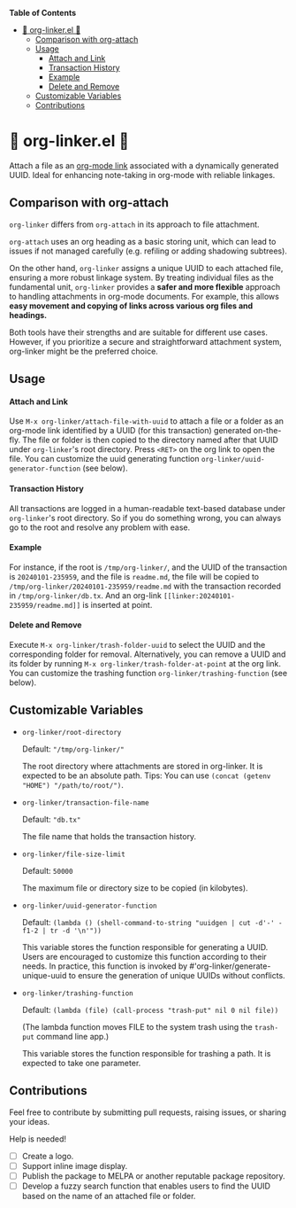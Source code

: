 <!-- markdown-toc start - Don't edit this section. Run M-x markdown-toc-refresh-toc -->
**Table of Contents**

- [🔗 org-linker.el 🔗 ](#🔗-org-linkerel-🔗)
    - [Comparison with org-attach](#comparison-with-org-attach)
    - [Usage](#usage)
        - [Attach and Link](#attach-and-link)
        - [Transaction History](#transaction-history)
        - [Example](#example)
        - [Delete and Remove](#delete-and-remove)
    - [Customizable Variables](#customizable-variables)
    - [Contributions](#contributions)

<!-- markdown-toc end -->

# 🔗 org-linker.el 🔗 

Attach a file as an [org-mode
link](https://orgmode.org/manual/External-Links.html) associated
with a dynamically generated UUID. Ideal for enhancing
note-taking in org-mode with reliable linkages.

## Comparison with org-attach

`org-linker` differs from `org-attach` in its approach to file
attachment. 

`org-attach` uses an org heading as a basic storing unit, which
can lead to issues if not managed carefully (e.g. refiling or
adding shadowing subtrees). 

On the other hand, `org-linker` assigns a unique UUID to each
attached file, ensuring a more robust linkage system. By treating
individual files as the fundamental unit, `org-linker` provides a
**safer and more flexible** approach to handling attachments in
org-mode documents. For example, this allows **easy movement
and copying of links across various org files and headings.**

Both tools have their strengths and are suitable for different
use cases. However, if you prioritize a secure and
straightforward attachment system, org-linker might be the
preferred choice.

## Usage

#### Attach and Link

Use `M-x org-linker/attach-file-with-uuid` to attach a file or a
folder as an org-mode link identified by a UUID (for this
transaction) generated on-the-fly. The file or folder is then
copied to the directory named after that UUID under
`org-linker`'s root directory. Press `<RET>` on the org link to
open the file. You can customize the uuid generating function
`org-linker/uuid-generator-function` (see below).
   
#### Transaction History

All transactions are logged in a human-readable text-based
database under `org-linker`'s root directory. So if you do
something wrong, you can always go to the root and resolve any
problem with ease.

#### Example

For instance, if the root is `/tmp/org-linker/`, and the UUID of
the transaction is `20240101-235959`, and the file is
`readme.md`, the file will be copied to
`/tmp/org-linker/20240101-235959/readme.md` with the transaction
recorded in `/tmp/org-linker/db.tx`. And an org-link
`[[linker:20240101-235959/readme.md]]` is inserted at point.

#### Delete and Remove

Execute `M-x org-linker/trash-folder-uuid` to select the UUID and
the corresponding folder for removal. Alternatively, you can
remove a UUID and its folder by running `M-x
org-linker/trash-folder-at-point` at the org link. You can
customize the trashing function `org-linker/trashing-function`
(see below).
   
## Customizable Variables

+ `org-linker/root-directory`

  Default: `"/tmp/org-linker/"`
  
  The root directory where attachments are stored in org-linker.
  It is expected to be an absolute path. Tips: You can use
  `(concat (getenv "HOME") "/path/to/root/")`.
  
+ `org-linker/transaction-file-name`
  
  Default: `"db.tx"`
  
  The file name that holds the transaction history.

+ `org-linker/file-size-limit`

  Default: `50000`
  
  The maximum file or directory size to be copied (in kilobytes).

+ `org-linker/uuid-generator-function`
  
  Default: `(lambda () (shell-command-to-string "uuidgen | cut -d'-' -f1-2 | tr -d '\n'"))`
  
  This variable stores the function responsible for generating a
  UUID. Users are encouraged to customize this function according
  to their needs. In practice, this function is invoked by
  #'org-linker/generate-unique-uuid to ensure the generation of
  unique UUIDs without conflicts.

+ `org-linker/trashing-function`
  
  Default: `(lambda (file) (call-process "trash-put" nil 0 nil file))`

    (The lambda function moves FILE to the system trash using the
    `trash-put` command line app.)
             
  This variable stores the function responsible for trashing a
  path. It is expected to take one parameter.
    
## Contributions

Feel free to contribute by submitting pull requests, raising
issues, or sharing your ideas.

Help is needed!

+ [ ] Create a logo.
+ [ ] Support inline image display.
+ [ ] Publish the package to MELPA or another reputable package
      repository.
+ [ ] Develop a fuzzy search function that enables users to find
      the UUID based on the name of an attached file or folder.
